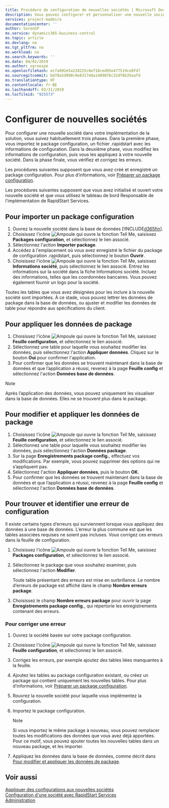 ```yaml
---
title: Procédure de configuration de nouvelles sociétés | Microsoft Docs
description: Vous pouvez configurer et personnaliser une nouvelle société que vous avez créée. Pour détailler votre implémentation, vous procédez en trois phases pour terminer votre configuration.
services: project-madeira
documentationcenter: ''
author: SorenGP
ms.service: dynamics365-business-central
ms.topic: article
ms.devlang: na
ms.tgt_pltfrm: na
ms.workload: na
ms.search.keywords: ''
ms.date: 04/01/2019
ms.author: sgroespe
ms.openlocfilehash: ecfa992e5a228225c6ef18ced95e477519ce0fd7
ms.sourcegitcommit: bd78a5d990c9e83174da1409076c22df8b35eafd
ms.translationtype: HT
ms.contentlocale: fr-BE
ms.lasthandoff: 03/31/2019
ms.locfileid: "925573"
---
```

# <a name="configure-new-companies"></a>Configurer de nouvelles sociétés
Pour configurer une nouvelle société dans votre implémentation de la solution, vous suivez habituellement trois phases. Dans la première phase, vous importez le package configuration, un fichier .rapidstart avec les informations de configuration. Dans la deuxième phase, vous modifiez les informations de configuration, puis vous les appliquez à votre nouvelle société. Dans la phase finale, vous vérifiez et corrigez les erreurs.  

Les procédures suivantes supposent que vous avez créé et enregistré un package configuration. Pour plus d’informations, voir [Préparer un package configuration](admin-how-to-prepare-a-configuration-package.md).  

Les procédures suivantes supposent que vous avez initialisé et ouvert votre nouvelle société et que vous utilisez le tableau de bord Responsable de l'implémentation de RapidStart Services.

## <a name="to-import-a-configuration-package"></a>Pour importer un package configuration  
1. Ouvrez la nouvelle société dans la base de données [!INCLUDE[d365fin](includes/d365fin_md.md)].  
2. Choisissez l'icône ![Ampoule qui ouvre la fonction Tell Me](media/ui-search/search_small.png "Dites-moi ce que vous voulez faire"), saisissez **Packages configuration**, et sélectionnez le lien associé.  
3. Sélectionnez l'action **Importer package**.  
4. Accédez à l'emplacement où vous avez enregistré le fichier du package de configuration .rapidstart, puis sélectionnez le bouton **Ouvrir**.  
5. Choisissez l'icône ![Ampoule qui ouvre la fonction Tell Me](media/ui-search/search_small.png "Dites-moi ce que vous voulez faire"), saisissez **Informations société**, puis sélectionnez le lien associé. Entrez les informations sur la société dans la fiche Informations société. Incluez des informations, telles que les coordonnées bancaires. Vous pouvez également fournir un logo pour la société.  

Toutes les tables que vous avez désignées pour les inclure à la nouvelle société sont importées. À ce stade, vous pouvez lettrer les données de package dans la base de données, ou ajuster et modifier les données de table pour répondre aux spécifications du client.  

## <a name="to-apply-package-data"></a>Pour appliquer les données de package  
1. Choisissez l'icône ![Ampoule qui ouvre la fonction Tell Me](media/ui-search/search_small.png "Dites-moi ce que vous voulez faire"), saisissez **Feuille configuration**, et sélectionnez le lien associé.  
2. Sélectionnez une table pour laquelle vous souhaitez modifier les données, puis sélectionnez l'action **Appliquer données**. Cliquez sur le bouton **Oui** pour confirmer l'application.
3. Pour confirmer que les données se trouvent maintenant dans la base de données et que l’application a réussi, revenez à la page **Feuille config** et sélectionnez l'action **Données base de données**.  

> [!NOTE]  
>  Après l’application des données, vous pouvez uniquement les visualiser dans la base de données. Elles ne se trouvent plus dans le package.  

## <a name="to-modify-and-apply-package-data"></a>Pour modifier et appliquer les données de package  
1. Choisissez l'icône ![Ampoule qui ouvre la fonction Tell Me](media/ui-search/search_small.png "Dites-moi ce que vous voulez faire"), saisissez **Feuille configuration**, et sélectionnez le lien associé.  
2. Sélectionnez une table pour laquelle vous souhaitez modifier les données, puis sélectionnez l'action **Données package**.  
3. Sur la page **Enregistrements package config.**, effectuez vos modifications. Par exemple, vous pouvez supprimer des options qui ne s’appliquent pas.  
4. Sélectionnez l'action **Appliquer données**, puis le bouton **OK**.  
5. Pour confirmer que les données se trouvent maintenant dans la base de données et que l’application a réussi, revenez à la page **Feuille config** et sélectionnez l'action **Données base de données**.  

## <a name="to-locate-and-identify-a-configuration-error"></a>Pour trouver et identifier une erreur de configuration  
Il existe certains types d’erreurs qui surviennent lorsque vous appliquez des données à une base de données. L’erreur la plus commune est que les tables associées requises ne soient pas incluses. Vous corrigez ces erreurs dans la feuille de configuration.

1. Choisissez l'icône ![Ampoule qui ouvre la fonction Tell Me](media/ui-search/search_small.png "Dites-moi ce que vous voulez faire"), saisissez **Packages configuration**, et sélectionnez le lien associé.  
2. Sélectionnez le package que vous souhaitez examiner, puis sélectionnez l'action **Modifier**.  

    Toute table présentant des erreurs est mise en surbrillance. Le nombre d’erreurs de package est affiché dans le champ **Nombre erreurs package**.  

3. Choisissez le champ **Nombre erreurs package** pour ouvrir la page **Enregistrements package config.**, qui répertorie les enregistrements contenant des erreurs.  

### <a name="to-fix-an-error"></a>Pour corriger une erreur  
1. Ouvrez la société basée sur votre package configuration.  
2. Choisissez l'icône ![Ampoule qui ouvre la fonction Tell Me](media/ui-search/search_small.png "Dites-moi ce que vous voulez faire"), saisissez **Feuille configuration**, et sélectionnez le lien associé.  
3. Corrigez les erreurs, par exemple ajoutez des tables liées manquantes à la feuille.  
4. Ajoutez les tables au package configuration existant, ou créez un package qui contient uniquement les nouvelles tables. Pour plus d’informations, voir [Préparer un package configuration](admin-how-to-prepare-a-configuration-package.md).  
5. Rouvrez la nouvelle société pour laquelle vous implémentez la configuration.  
6. Importez le package configuration.  

    > [!NOTE]  
    >  Si vous importez le même package à nouveau, vous pouvez remplacer toutes les modifications des données que vous avez déjà apportées. Pour ce motif, vous pouvez ajouter toutes les nouvelles tables dans un nouveau package, et les importer.  

7. Appliquez les données dans la base de données, comme décrit dans [Pour modifier et appliquer les données de package](admin-how-to-configure-new-companies.md#to-modify-and-apply-package-data).

## <a name="see-also"></a>Voir aussi  
[Appliquer des configurations aux nouvelles sociétés](admin-apply-configuration-to-new-companies.md)  
[Configuration d'une société avec RapidStart Services](admin-set-up-a-company-with-rapidstart.md)  
[Administration](admin-setup-and-administration.md)

